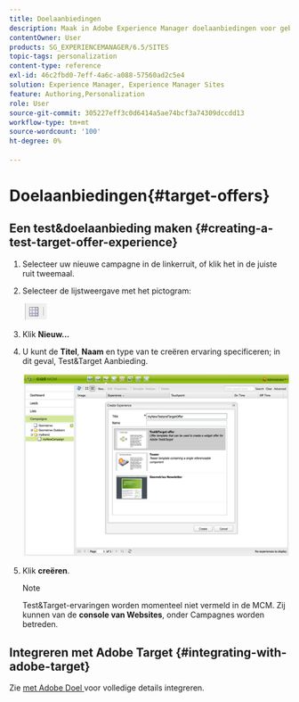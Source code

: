 ```yaml
---
title: Doelaanbiedingen
description: Maak in Adobe Experience Manager doelaanbiedingen voor gebruik in Adobe Target.
contentOwner: User
products: SG_EXPERIENCEMANAGER/6.5/SITES
topic-tags: personalization
content-type: reference
exl-id: 46c2fbd0-7eff-4a6c-a088-57560ad2c5e4
solution: Experience Manager, Experience Manager Sites
feature: Authoring,Personalization
role: User
source-git-commit: 305227eff3c0d6414a5ae74bcf3a74309dccdd13
workflow-type: tm+mt
source-wordcount: '100'
ht-degree: 0%

---
```


# Doelaanbiedingen{#target-offers}

## Een test&amp;doelaanbieding maken {#creating-a-test-target-offer-experience}

1. Selecteer uw nieuwe campagne in de linkerruit, of klik het in de juiste ruit tweemaal.
1. Selecteer de lijstweergave met het pictogram:

   ![ mening van de Lijst ](do-not-localize/chlimage_1-11.png)

1. Klik **Nieuw...**
1. U kunt de **Titel**, **Naam** en type van te creëren ervaring specificeren; in dit geval, Test&amp;Target Aanbieding.

   ![ chlimage_1-139 ](assets/chlimage_1-139.png)

1. Klik **creëren**.

   >[!NOTE]
   >
   >Test&amp;Target-ervaringen worden momenteel niet vermeld in de MCM. Zij kunnen van de **console van Websites**, onder Campagnes worden betreden.

## Integreren met Adobe Target {#integrating-with-adobe-target}

Zie [ met Adobe ](/help/sites-administering/target.md) [ Doel ](/help/sites-administering/target.md) voor volledige details integreren.

